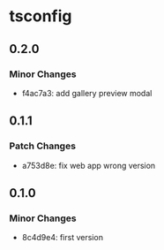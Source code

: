 # tsconfig

## 0.2.0

### Minor Changes

- f4ac7a3: add gallery preview modal

## 0.1.1

### Patch Changes

- a753d8e: fix web app wrong version

## 0.1.0

### Minor Changes

- 8c4d9e4: first version
